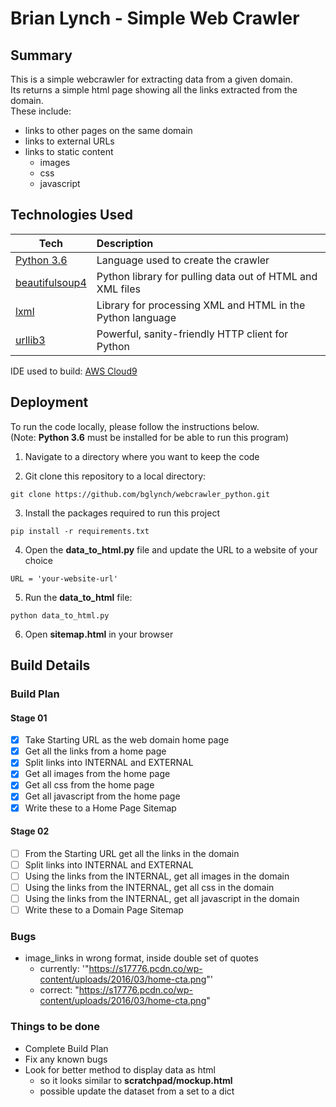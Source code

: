 # Brian Lynch - Simple Web Crawler
## Summary

This is a simple webcrawler for extracting data from a given domain.  
Its returns a simple html page showing all the links extracted from the domain.  
These include:
- links to other pages on the same domain
- links to external URLs
- links to static content
    - images
    - css
    - javascript

## Technologies Used
| Tech        | Description          
| ------------- |:-------------| 
| [Python 3.6](https://www.python.org/downloads/release/python-360/)        | Language used to create the crawler | 
| [beautifulsoup4](https://www.crummy.com/software/BeautifulSoup/bs4/doc/)    | Python library for pulling data out of HTML and XML files |  
| [lxml](https://lxml.de/)              | Library for processing XML and HTML in the Python language | 
| [urllib3](https://urllib3.readthedocs.io/en/latest/)           | Powerful, sanity-friendly HTTP client for Python | 
IDE used to build: [AWS Cloud9](https://aws.amazon.com/cloud9/?origin=c9io)  
## Deployment
To run the code locally, please follow the instructions below.  
(Note: **Python 3.6** must be installed for be able to run this program)
1. Navigate to a directory where you want to keep the code

2. Git clone this repository to a local directory:  
```
git clone https://github.com/bglynch/webcrawler_python.git
```
3. Install the packages required to run this project
```
pip install -r requirements.txt
```
4. Open the **data_to_html.py** file and update the URL to a website of your choice
```
URL = 'your-website-url'
```
5. Run the **data_to_html** file:
```
python data_to_html.py
```
6. Open **sitemap.html** in your browser

## Build Details
### Build Plan
#### Stage 01
- [x] Take Starting URL as the web domain home page
- [x] Get all the links from a home page
- [x] Split links into INTERNAL and EXTERNAL
- [x] Get all images from the home page
- [x] Get all css from the home page
- [x] Get all javascript from the home page
- [x] Write these to a Home Page Sitemap
  
#### Stage 02
- [ ] From the Starting URL get all the links in the domain
- [ ] Split links into INTERNAL and EXTERNAL
- [ ] Using the links from the INTERNAL, get all images in the domain
- [ ] Using the links from the INTERNAL, get all css in the domain
- [ ] Using the links from the INTERNAL, get all javascript in the domain
- [ ] Write these to a Domain Page Sitemap

### Bugs
- image_links in wrong format, inside double set of quotes
    - currently: '"https://s17776.pcdn.co/wp-content/uploads/2016/03/home-cta.png"' 
    - correct: "https://s17776.pcdn.co/wp-content/uploads/2016/03/home-cta.png"


### Things to be done
- Complete Build Plan
- Fix any known bugs
- Look for better method to display data as html
    - so it looks similar to **scratchpad/mockup.html**
    - possible update the dataset from a set to a dict


